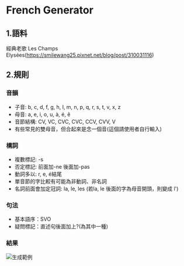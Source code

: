 # French Generator
## 1.語料
經典老歌 Les Champs Elysées(https://smilewang25.pixnet.net/blog/post/310031116)
## 2.規則
### 音韻
- 子音: b, c, d, f, g, h, l, m, n, p, q, r, s, t, v, x, z
- 母音: a, e, i, o, u, à, é, ê
- 音節結構: CV, VC, CVC, CVC, CCV, CVV, V
- 有些常見的雙母音，但合起來是念一個音(這個請使用者自行輸入)
### 構詞
- 複數標記: -s
- 否定標記: 前面加-ne 後面加-pas
- 動詞多以: r, e, é結尾
- 單音節的字比較有可能為非動詞、非名詞
- 名詞前面會加定冠詞: la, le, les (若la, le 後面的字為母音開頭，則變成 l')
### 句法
- 基本語序：SVO
- 疑問標記：直述句後面加上?(為其中一種)
### 結果
![生成範例](French/結果.png)
